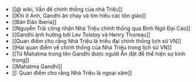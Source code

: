 - [[@ wiki, Vấn đề chính thống của nhà Triệu]]
- [[Khi ở Anh, Gandhi ăn chay và tìm hiểu các tôn giáo]]
- [[Bán Đảo Iberia]]
- [[Nguyễn Trãi công nhận Nhà Triệu chính thống qua Bình Ngô Đại Cáo]]
- [[Gandhi ảnh hưởng bởi Lev Tolstoy và Henry Thoreau]]
- [[Quan điểm cho rằng Nhà Triệu là triều đại chính thống lịch sử VN]]
- [[Hai quan điểm về chính thống của Nhà Triệu trong lịch sử VN]]
- [[Từ Mahatma trong tên Gandhi được người Ấn đặt để thể hiện sự kính trọng]]
- [[Mahatma Gandhi]]
- [[❕ Quan điểm cho rằng Nhà Triệu là ngoại xâm]]
